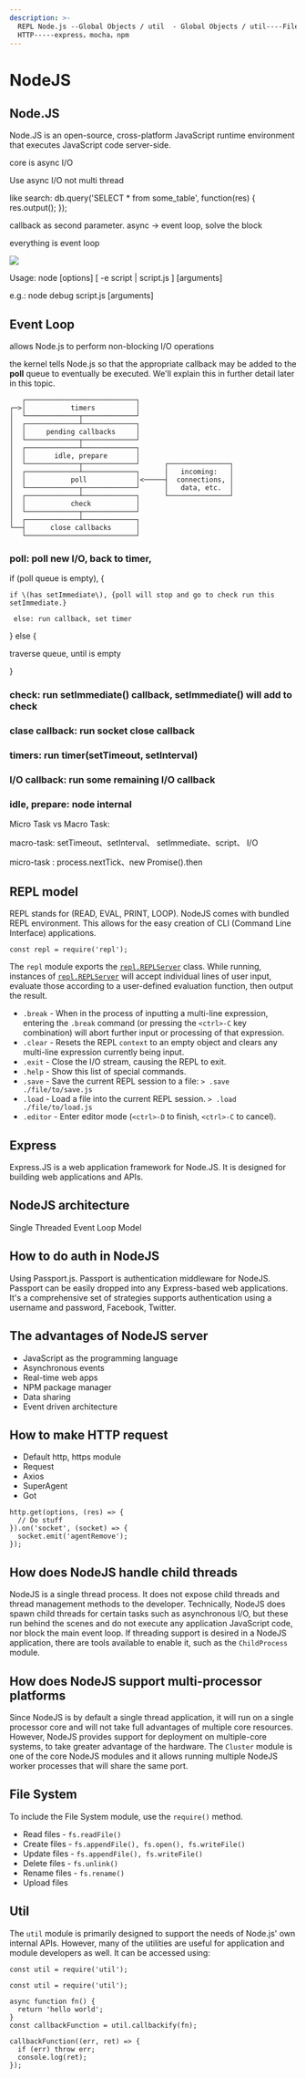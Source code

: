 ```yaml
---
description: >-
  REPL Node.js --Global Objects / util  - Global Objects / util----File System /
  HTTP-----express，mocha，npm
---
```


# NodeJS

## Node.JS

Node.JS is an open-source, cross-platform JavaScript runtime environment that executes JavaScript code server-side.

core is async I/O

Use async I/O not multi thread

like search:  db.query\('SELECT \* from some\_table', function\(res\) { res.output\(\); }\);

callback as second parameter. async -&gt; event loop, solve the block

everything is event loop

![](../.gitbook/assets/image%20%283%29.png)

Usage: node \[options\] \[ -e script \| script.js \] \[arguments\] 

e.g.: node debug script.js \[arguments\]

## Event Loop

allows Node.js to perform non-blocking I/O operations

the kernel tells Node.js so that the appropriate callback may be added to the **poll** queue to eventually be executed. We'll explain this in further detail later in this topic.



```text
   ┌───────────────────────────┐
┌─>│           timers          │
│  └─────────────┬─────────────┘
│  ┌─────────────┴─────────────┐
│  │     pending callbacks     │
│  └─────────────┬─────────────┘
│  ┌─────────────┴─────────────┐
│  │       idle, prepare       │
│  └─────────────┬─────────────┘      ┌───────────────┐
│  ┌─────────────┴─────────────┐      │   incoming:   │
│  │           poll            │<─────┤  connections, │
│  └─────────────┬─────────────┘      │   data, etc.  │
│  ┌─────────────┴─────────────┐      └───────────────┘
│  │           check           │
│  └─────────────┬─────────────┘
│  ┌─────────────┴─────────────┐
└──┤      close callbacks      │
   └───────────────────────────┘
```

### **poll: poll new I/O, back to timer,** 

if \(poll queue is empty\), { 

    if \(has setImmediate\), {poll will stop and go to check run this setImmediate.}  

     else: run callback, set timer

} else {

  traverse queue, until is empty

}

### **check: run setImmediate\(\) callback, setImmediate\(\) will add to check**

### **clase callback: run socket close callback**

### **timers: run timer\(setTimeout, setInterval\)**

### I/O callback: run some remaining I/O callback

### idle, prepare: node internal



Micro Task vs Macro Task:

macro-task: setTimeout、setInterval、 setImmediate、script、 I/O

micro-task : process.nextTick、new Promise\(\).then



## REPL model

REPL stands for \(READ, EVAL, PRINT, LOOP\). NodeJS comes with bundled REPL environment. This allows for the easy creation of CLI \(Command Line Interface\) applications. 

```text
const repl = require('repl');
```

The `repl` module exports the [`repl.REPLServer`](https://nodejs.org/api/repl.html#repl_class_replserver) class. While running, instances of [`repl.REPLServer`](https://nodejs.org/api/repl.html#repl_class_replserver) will accept individual lines of user input, evaluate those according to a user-defined evaluation function, then output the result. 

* `.break` - When in the process of inputting a multi-line expression, entering the `.break` command \(or pressing the `<ctrl>-C` key combination\) will abort further input or processing of that expression.
* `.clear` - Resets the REPL `context` to an empty object and clears any multi-line expression currently being input.
* `.exit` - Close the I/O stream, causing the REPL to exit.
* `.help` - Show this list of special commands.
* `.save` - Save the current REPL session to a file: `> .save ./file/to/save.js`
* `.load` - Load a file into the current REPL session. `> .load ./file/to/load.js`
* `.editor` - Enter editor mode \(`<ctrl>-D` to finish, `<ctrl>-C` to cancel\).

## Express

Express.JS is a web application framework for Node.JS. It is designed for building web applications and APIs.

## NodeJS architecture 

Single Threaded Event Loop Model 

## How to do auth in NodeJS

Using Passport.js. Passport is authentication middleware for NodeJS. Passport can be easily dropped into any Express-based web applications. It's a comprehensive set of strategies supports authentication using a username and password, Facebook, Twitter. 

## The advantages of NodeJS server

* JavaScript as the programming language
* Asynchronous events
* Real-time web apps
* NPM package manager
* Data sharing
* Event driven architecture

## How to make HTTP request

* Default http, https module
* Request
* Axios
* SuperAgent
* Got

```text
http.get(options, (res) => {
  // Do stuff
}).on('socket', (socket) => {
  socket.emit('agentRemove');
});
```

## How does NodeJS handle child threads

NodeJS is a single thread process. It does not expose child threads and thread management methods to the developer. Technically, NodeJS does spawn child threads for certain tasks such as asynchronous I/O, but these run behind the scenes and do not execute any application JavaScript code, nor block the main event loop. If threading support is desired in a NodeJS application, there are tools available to enable it, such as the `ChildProcess` module. 

## How does NodeJS support multi-processor platforms

Since NodeJS is by default a single thread application, it will run on a single processor core and will not take full advantages of multiple core resources. However, NodeJS provides support for deployment on multiple-core systems, to take greater advantage of the hardware. The `Cluster` module is one of the core NodeJS modules and it allows running multiple NodeJS worker processes that will share the same port. 

## File System

To include the File System module, use the `require()` method.

* Read files - `fs.readFile()`
* Create files - `fs.appendFile(), fs.open(), fs.writeFile()`
* Update files - `fs.appendFile(), fs.writeFile()`
* Delete files - `fs.unlink()`
* Rename files - `fs.rename()`
* Upload files



## Util

The `util` module is primarily designed to support the needs of Node.js' own internal APIs. However, many of the utilities are useful for application and module developers as well. It can be accessed using:

```text
const util = require('util');
```

```text
const util = require('util');

async function fn() {
  return 'hello world';
}
const callbackFunction = util.callbackify(fn);

callbackFunction((err, ret) => {
  if (err) throw err;
  console.log(ret);
});
```


